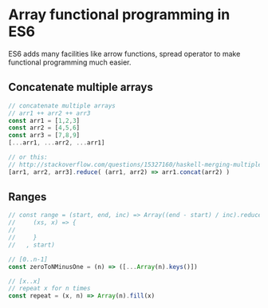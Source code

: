 # Array functional programming in ES6

ES6 adds many facilities like arrow functions, spread operator to make functional programming much easier.

## Concatenate multiple arrays
```js
// concatenate multiple arrays
// arr1 ++ arr2 ++ arr3
const arr1 = [1,2,3]
const arr2 = [4,5,6]
const arr3 = [7,8,9]
[...arr1, ...arr2, ...arr1]

// or this:
// http://stackoverflow.com/questions/15327160/haskell-merging-multiple-lists
[arr1, arr2, arr3].reduce( (arr1, arr2) => arr1.concat(arr2) )
```

## Ranges
```js
// const range = (start, end, inc) => Array((end - start) / inc).reduce(
//     (xs, x) => {
//       
//     }
//   , start)

// [0..n-1]
const zeroToNMinusOne = (n) => ([...Array(n).keys()])

// [x..x]
// repeat x for n times
const repeat = (x, n) => Array(n).fill(x)
```
